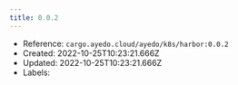 ```yaml
---
title: 0.0.2
---
```



- Reference: `cargo.ayedo.cloud/ayedo/k8s/harbor:0.0.2`
- Created: 2022-10-25T10:23:21.666Z
- Updated: 2022-10-25T10:23:21.666Z
- Labels:



